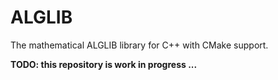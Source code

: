 # ALGLIB
The mathematical ALGLIB library for C++ with CMake support.

**TODO: this repository is work in progress ...**
